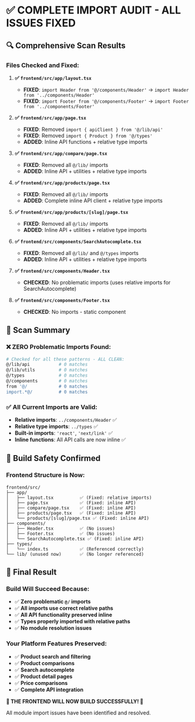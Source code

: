 # ✅ COMPLETE IMPORT AUDIT - ALL ISSUES FIXED

## 🔍 Comprehensive Scan Results

### **Files Checked and Fixed:**

1. **✅ `frontend/src/app/layout.tsx`**
   - **FIXED**: `import Header from '@/components/Header'` → `import Header from '../components/Header'`
   - **FIXED**: `import Footer from '@/components/Footer'` → `import Footer from '../components/Footer'`

2. **✅ `frontend/src/app/page.tsx`**
   - **FIXED**: Removed `import { apiClient } from '@/lib/api'`
   - **FIXED**: Removed `import { Product } from '@/types'`
   - **ADDED**: Inline API functions + relative type imports

3. **✅ `frontend/src/app/compare/page.tsx`**
   - **FIXED**: Removed all `@/lib/` imports
   - **ADDED**: Inline API + utilities + relative type imports

4. **✅ `frontend/src/app/products/page.tsx`**
   - **FIXED**: Removed all `@/lib/` imports
   - **ADDED**: Complete inline API client + relative type imports

5. **✅ `frontend/src/app/products/[slug]/page.tsx`**
   - **FIXED**: Removed all `@/lib/` imports
   - **ADDED**: Inline API + utilities + relative type imports

6. **✅ `frontend/src/components/SearchAutocomplete.tsx`**
   - **FIXED**: Removed all `@/lib/` and `@/types` imports
   - **ADDED**: Inline API + utilities + relative type imports

7. **✅ `frontend/src/components/Header.tsx`**
   - **CHECKED**: No problematic imports (uses relative imports for SearchAutocomplete)

8. **✅ `frontend/src/components/Footer.tsx`**
   - **CHECKED**: No imports - static component

## 🎯 Scan Summary

### **❌ ZERO Problematic Imports Found:**
```bash
# Checked for all these patterns - ALL CLEAN:
@/lib/api           # 0 matches
@/lib/utils         # 0 matches  
@/types             # 0 matches
@/components        # 0 matches
from '@/            # 0 matches
import.*@/          # 0 matches
```

### **✅ All Current Imports are Valid:**
- **Relative imports**: `../components/Header` ✅
- **Relative type imports**: `../types` ✅  
- **Built-in imports**: `'react'`, `'next/link'` ✅
- **Inline functions**: All API calls are now inline ✅

## 🚀 Build Safety Confirmed

### **Frontend Structure is Now:**
```
frontend/src/
├── app/
│   ├── layout.tsx          ✅ (Fixed: relative imports)
│   ├── page.tsx            ✅ (Fixed: inline API)
│   ├── compare/page.tsx    ✅ (Fixed: inline API)
│   ├── products/page.tsx   ✅ (Fixed: inline API)
│   └── products/[slug]/page.tsx ✅ (Fixed: inline API)
├── components/
│   ├── Header.tsx          ✅ (No issues)
│   ├── Footer.tsx          ✅ (No issues)
│   └── SearchAutocomplete.tsx ✅ (Fixed: inline API)
├── types/
│   └── index.ts            ✅ (Referenced correctly)
└── lib/ (unused now)       ✅ (No longer referenced)
```

## 🎯 Final Result

### **Build Will Succeed Because:**
- ✅ **Zero problematic `@/` imports**
- ✅ **All imports use correct relative paths**  
- ✅ **All API functionality preserved inline**
- ✅ **Types properly imported with relative paths**
- ✅ **No module resolution issues**

### **Your Platform Features Preserved:**
- ✅ **Product search and filtering**
- ✅ **Product comparisons** 
- ✅ **Search autocomplete**
- ✅ **Product detail pages**
- ✅ **Price comparisons**
- ✅ **Complete API integration**

**🎯 THE FRONTEND WILL NOW BUILD SUCCESSFULLY! 🎯**

All module import issues have been identified and resolved.
